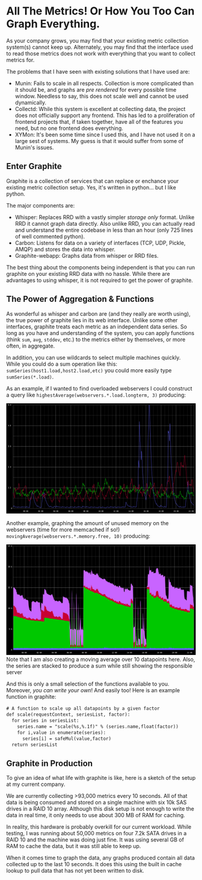 All The Metrics! Or How You Too Can Graph Everything.
=====================================================

As your company grows, you may find that your existing metric
collection system(s) cannot keep up. Alternately, you may find that the
interface used to read those metrics does not work with everything that you
want to collect metrics for.

The problems that I have seen with existing solutions that I have used are:

* Munin: Fails to scale in all respects. Collection is more complicated than it
should be, and graphs are _pre rendered_ for every possible time window.
Needless to say, this does not scale well and cannot be used dynamically.
* Collectd: While this system is excellent at collecting data, the project does
not officially support any frontend. This has led to a proliferation of
frontend projects that, if taken together, have all of the features you need,
but no one frontend does everything.
* XYMon: It's been some time since I used this, and I have not used it on a
large sest of systems. My guess is that it would suffer from some of Munin's
issues.


Enter Graphite
--------------

Graphite is a collection of services that can replace or enchance your 
existing metric collection setup. Yes, it's written in python... but I like
python.

The major components are:

* Whisper: Replaces RRD with a vastly simpler _storage only_ format. Unlike RRD
it cannot graph data directly. Also unlike RRD, you can actually read and
understand the entire codebase in less than an hour (only 725 lines of well
commented python).
* Carbon: Listens for data on a variety of interfaces (TCP, UDP, Pickle, AMQP)
and stores the data into whisper.
* Graphite-webapp: Graphs data from whisper or RRD files.

The best thing about the components being independent is that you can run
graphite on your existing RRD data with no hassle. While there are advantages
to using whisper, it is not required to get the power of graphite.


The Power of Aggregation & Functions
------------------------------------

As wonderful as whisper and carbon are (and they really are worth using), the
true power of graphite lies in its web interface. Unlike some other interfaces,
graphite treats each metric as an independent data series. So long as you have
and understanding of the system, you can apply functions (think `sum`, `avg`,
`stddev`, etc.) to the metrics either by themselves, or more often, in 
aggregate.

In addition, you can use wildcards to select multiple machines quickly. While
you could do a sum operation like this: `sumSeries(host1.load,host2.load,etc)`
 you could more easily type `sumSeries(*.load)`.

As an example, if I wanted to find overloaded webservers I could construct a
query like `highestAverage(webservers.*.load.longterm, 3)` producing:

![highestAverage graph](https://github.com/tabletcorry/sysadvent-articles/raw/master/load-highest3.png "Highest 3 load averages")

Another example, graphing the amount of unused memory on the 
webservers (time for more memcached if so!)
`movingAverage(webservers.*.memory.free, 10)` producing:

![memory movingaverage graph](https://github.com/tabletcorry/sysadvent-articles/raw/master/memory-3.png "Stacked memory usage")
Note that I am also creating a moving average over 10 datapoints here. Also,
the series are stacked to produce a sum while still showing the responsible
server

And this is only a small selection of the functions available to you. Moreover,
_you can write your own_! And easily too! Here is an example function in
graphite:

    # A function to scale up all datapoints by a given factor
    def scale(requestContext, seriesList, factor):
      for series in seriesList:
        series.name = "scale(%s,%.1f)" % (series.name,float(factor))
        for i,value in enumerate(series):
          series[i] = safeMul(value,factor)
      return seriesList


Graphite in Production
----------------------

To give an idea of what life with graphite is like, here is a sketch of the
setup at my current company.

We are currently collecting >93,000 metrics every 10 seconds. All of that data
is being consumed and stored on a single machine with six 10k SAS drives in a
RAID 10 array. Although this disk setup is not enough to write the data in
real time, it only needs to use about 300 MB of RAM for caching.

In reality, this hardware is probably overkill for our current workload. While
testing, I was running about 50,000 metrics on four 7.2k SATA drives in a RAID 
10 and the machine was doing just fine. It was using several GB of RAM to cache
the data, but it was still able to keep up.

When it comes time to graph the data, any graphs produced contain all data
collected up to the last 10 seconds. It does this using the built in cache
lookup to pull data that has not yet been written to disk.

